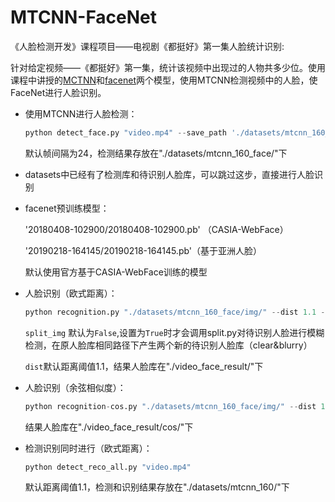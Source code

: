 # MTCNN-FaceNet
《人脸检测开发》课程项目——电视剧《都挺好》第一集人脸统计识别:

针对给定视频——《都挺好》第一集，统计该视频中出现过的人物共多少位。使用课程中讲授的[MCTNN](https://github.com/wangbm/MTCNN-Tensorflow)和[facenet](https://github.com/davidsandberg/facenet)两个模型，使用MTCNN检测视频中的人脸，使FaceNet进行人脸识别。

- 使用MTCNN进行人脸检测：
  ``` Python
  python detect_face.py "video.mp4" --save_path './datasets/mtcnn_160_face/video_img/' --capture_interval 24 
  ``` 
  默认帧间隔为24，检测结果存放在"./datasets/mtcnn_160_face/"下

- datasets中已经有了检测库和待识别人脸库，可以跳过这步，直接进行人脸识别

- facenet预训练模型：

  '20180408-102900/20180408-102900.pb' （CASIA-WebFace）

  '20190218-164145/20190218-164145.pb'（基于亚洲人脸）

  默认使用官方基于CASIA-WebFace训练的模型

- 人脸识别（欧式距离）：
  ``` Python
  python recognition.py "./datasets/mtcnn_160_face/img/" --dist 1.1 --split_img True --save_path './video_face_result/'
  ``` 
  `split_img` 默认为`False`,设置为`True`时才会调用split.py对待识别人脸进行模糊检测，在原人脸库相同路径下产生两个新的待识别人脸库（clear&blurry）

  `dist`默认距离阈值1.1，结果人脸库在"./video_face_result/"下

- 人脸识别（余弦相似度）：
  ``` Python
  python recognition-cos.py "./datasets/mtcnn_160_face/img/" --dist 1.1 --split_img True --save_path './video_face_result/'
  ``` 
  结果人脸库在"./video_face_result/cos/"下

- 检测识别同时进行（欧式距离）：
  ``` Python
  python detect_reco_all.py "video.mp4" 
  ``` 

  默认距离阈值1.1，检测和识别结果存放在"./datasets/mtcnn_160/"下

